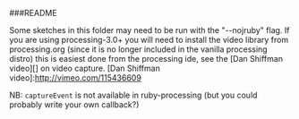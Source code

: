 ###README

Some sketches in this folder may need to be run with the "--nojruby" flag. If you are using processing-3.0+ you will need to install the video library from processing.org (since it is no longer included in the vanilla processing distro) this is easiest done from the processing ide, see the [Dan Shiffman video][] on video capture.
[Dan Shiffman video]:http://vimeo.com/115436609

NB: `captureEvent` is not available in ruby-processing (but you could probably write your own callback?)
